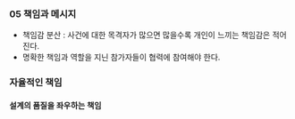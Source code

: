 ### 05 책임과 메시지
- 책임감 분산 : 사건에 대한 목격자가 많으면 많을수록 개인이 느끼는 책임감은 적어진다.
- 명확한 책임과 역할을 지닌 참가자들이 협력에 참여해야 한다.

### 자율적인 책임
#### 설계의 품질을 좌우하는 책임
